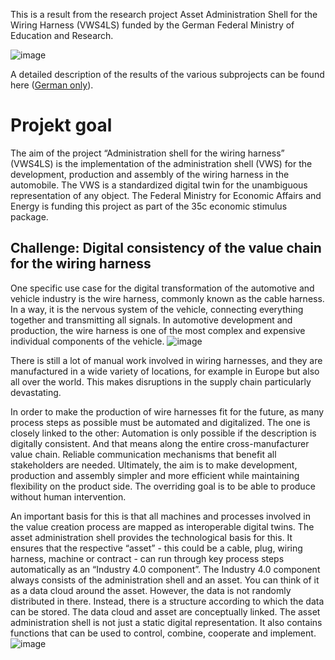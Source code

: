 This is a result from the research project Asset Administration Shell for the Wiring Harness (VWS4LS) funded by the German Federal Ministry of Education and Research.

![image](https://github.com/user-attachments/assets/5af587f1-70ea-4852-8fba-e0884b340efd)

A detailed description of the results of the various subprojects can be found here ([German only](https://arena2036.de/de/vws4ls)).

# Projekt goal
The aim of the project “Administration shell for the wiring harness” (VWS4LS) is the implementation of the administration shell (VWS) for the development, production and assembly of the wiring harness in the automobile. The VWS is a standardized digital twin for the unambiguous representation of any object. The Federal Ministry for Economic Affairs and Energy is funding this project as part of the 35c economic stimulus package.

## Challenge: Digital consistency of the value chain for the wiring harness
One specific use case for the digital transformation of the automotive and vehicle industry is the wire harness, commonly known as the cable harness. In a way, it is the nervous system of the vehicle, connecting everything together and transmitting all signals. In automotive development and production, the wire harness is one of the most complex and expensive individual components of the vehicle.
![image](https://github.com/user-attachments/assets/85429d49-f40c-442d-ae5e-becf1b69ca66)

There is still a lot of manual work involved in wiring harnesses, and they are manufactured in a wide variety of locations, for example in Europe but also all over the world. This makes disruptions in the supply chain particularly devastating.

In order to make the production of wire harnesses fit for the future, as many process steps as possible must be automated and digitalized. The one is closely linked to the other: Automation is only possible if the description is digitally consistent. And that means along the entire cross-manufacturer value chain. Reliable communication mechanisms that benefit all stakeholders are needed. Ultimately, the aim is to make development, production and assembly simpler and more efficient while maintaining flexibility on the product side. The overriding goal is to be able to produce without human intervention.

An important basis for this is that all machines and processes involved in the value creation process are mapped as interoperable digital twins. The asset administration shell provides the technological basis for this. It ensures that the respective “asset” - this could be a cable, plug, wiring harness, machine or contract - can run through key process steps automatically as an “Industry 4.0 component”. The Industry 4.0 component always consists of the administration shell and an asset. You can think of it as a data cloud around the asset. However, the data is not randomly distributed in there. Instead, there is a structure according to which the data can be stored. The data cloud and asset are conceptually linked. The asset administration shell is not just a static digital representation. It also contains functions that can be used to control, combine, cooperate and implement.
![image](https://github.com/user-attachments/assets/48bc4e50-a66b-4cc7-916f-179b2de20a1f)

